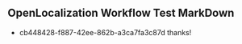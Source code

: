 ## OpenLocalization Workflow Test MarkDown
* cb448428-f887-42ee-862b-a3ca7fa3c87d thanks!

<!--HONumber=Jul16_HO3-->


